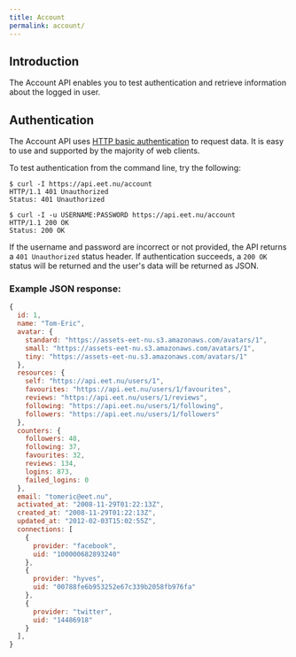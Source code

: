 ```yaml
---
title: Account
permalink: account/
---
```


## Introduction

The Account API enables you to test authentication and retrieve information about the logged in user.

## Authentication

The Account API uses [HTTP basic authentication][HTTP Auth] to request data. It is easy to use and supported by the majority of web clients.

To test authentication from the command line, try the following:

~~~
$ curl -I https://api.eet.nu/account
HTTP/1.1 401 Unauthorized
Status: 401 Unauthorized

$ curl -I -u USERNAME:PASSWORD https://api.eet.nu/account
HTTP/1.1 200 OK
Status: 200 OK
~~~

If the username and password are incorrect or not provided, the API returns a `401 Unauthorized` status header. If authentication succeeds, a `200 OK` status will be returned and the user's data will be returned as JSON.

### Example JSON response:

```javascript
{
  id: 1,
  name: "Tom-Eric",
  avatar: {
    standard: "https://assets-eet-nu.s3.amazonaws.com/avatars/1",
    small: "https://assets-eet-nu.s3.amazonaws.com/avatars/1",
    tiny: "https://assets-eet-nu.s3.amazonaws.com/avatars/1"
  },
  resources: {
    self: "https://api.eet.nu/users/1",
    favourites: "https://api.eet.nu/users/1/favourites",
    reviews: "https://api.eet.nu/users/1/reviews",
    following: "https://api.eet.nu/users/1/following",
    followers: "https://api.eet.nu/users/1/followers"
  },
  counters: {
    followers: 48,
    following: 37,
    favourites: 32,
    reviews: 134,
    logins: 873,
    failed_logins: 0
  },
  email: "tomeric@eet.nu",
  activated_at: "2008-11-29T01:22:13Z",
  created_at: "2008-11-29T01:22:13Z",
  updated_at: "2012-02-03T15:02:55Z",
  connections: [
    {
      provider: "facebook",
      uid: "100000682893240"
    },
    {
      provider: "hyves",
      uid: "00788fe6b953252e67c339b2058fb976fa"
    },
    {
      provider: "twitter",
      uid: "14486918"
    }
  ],
}
```

[HTTP Auth]: https://en.wikipedia.org/wiki/Basic_access_authentication "Basic HTTP Authentication"
